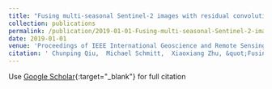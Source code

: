 ```yaml
---
title: "Fusing multi-seasonal Sentinel-2 images with residual convolutional neural networks for LCZ-derived uran land cover classification"
collection: publications
permalink: /publication/2019-01-01-Fusing-multi-seasonal-Sentinel-2-images-with-residual-convolutional-neural-networks-for-LCZ-derived-uran-land-cover-classification
date: 2019-01-01
venue: 'Proceedings of IEEE International Geoscience and Remote Sensing Symposium'
citation: ' Chunping Qiu,  Michael Schmitt,  Xiaoxiang Zhu, &quot;Fusing multi-seasonal Sentinel-2 images with residual convolutional neural networks for LCZ-derived uran land cover classification.&quot; Proceedings of IEEE International Geoscience and Remote Sensing Symposium, 2019.'
---
```

Use [Google Scholar](https://scholar.google.com/scholar?q=Fusing+multi+seasonal+Sentinel+2+images+with+residual+convolutional+neural+networks+for+LCZ+derived+uran+land+cover+classification){:target="_blank"} for full citation
